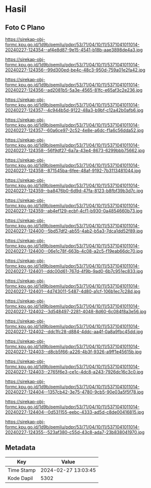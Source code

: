 # Hasil

## Foto C Plano

https://sirekap-obj-formc.kpu.go.id/1d9b/pemilu/pdpr/53/71/04/10/11/5371041011014-20240227-124354--af4e8d87-9e15-4541-b18b-aae3898de4a3.jpg

https://sirekap-obj-formc.kpu.go.id/1d9b/pemilu/pdpr/53/71/04/10/11/5371041011014-20240227-124356--99d300ed-be4c-48c3-950d-759a01e2fa42.jpg

https://sirekap-obj-formc.kpu.go.id/1d9b/pemilu/pdpr/53/71/04/10/11/5371041011014-20240227-124356--ad2081b5-5a3e-4565-81fc-e65af3c2e236.jpg

https://sirekap-obj-formc.kpu.go.id/1d9b/pemilu/pdpr/53/71/04/10/11/5371041011014-20240227-124357--4c944b5d-9122-48a3-b9bf-c12a42b0afb6.jpg

https://sirekap-obj-formc.kpu.go.id/1d9b/pemilu/pdpr/53/71/04/10/11/5371041011014-20240227-124357--60a6ce97-2c52-4e8e-a6dc-f1a6c56dda52.jpg

https://sirekap-obj-formc.kpu.go.id/1d9b/pemilu/pdpr/53/71/04/10/11/5371041011014-20240227-124358--56f9df27-6a7a-43e4-8673-6299bbb75662.jpg

https://sirekap-obj-formc.kpu.go.id/1d9b/pemilu/pdpr/53/71/04/10/11/5371041011014-20240227-124358--871545ba-6fee-48af-9192-7b3113481044.jpg

https://sirekap-obj-formc.kpu.go.id/1d9b/pemilu/pdpr/53/71/04/10/11/5371041011014-20240227-124359--ba8476b0-6d9d-47fa-8123-b8fbf39b3d7c.jpg

https://sirekap-obj-formc.kpu.go.id/1d9b/pemilu/pdpr/53/71/04/10/11/5371041011014-20240227-124359--ab4ef129-ecbf-4cf1-b930-0a4854660b73.jpg

https://sirekap-obj-formc.kpu.go.id/1d9b/pemilu/pdpr/53/71/04/10/11/5371041011014-20240227-124400--5bd57df2-ab55-4ab2-b5a3-7dca1dd52f89.jpg

https://sirekap-obj-formc.kpu.go.id/1d9b/pemilu/pdpr/53/71/04/10/11/5371041011014-20240227-124400--06e1c78f-663b-4c08-a2c5-f19eab66dc70.jpg

https://sirekap-obj-formc.kpu.go.id/1d9b/pemilu/pdpr/53/71/04/10/11/5371041011014-20240227-124401--ddc00d61-767d-4f9b-9ad0-6b7c951ec833.jpg

https://sirekap-obj-formc.kpu.go.id/1d9b/pemilu/pdpr/53/71/04/10/11/5371041011014-20240227-124401--4d743011-5487-4d80-a1cf-106b1ec7c28d.jpg

https://sirekap-obj-formc.kpu.go.id/1d9b/pemilu/pdpr/53/71/04/10/11/5371041011014-20240227-124402--3d548497-2281-4048-8d60-6c084f8a3e56.jpg

https://sirekap-obj-formc.kpu.go.id/1d9b/pemilu/pdpr/53/71/04/10/11/5371041011014-20240227-124402--ddc1fc28-d884-4ddc-aa4f-0a8a9fbc45dd.jpg

https://sirekap-obj-formc.kpu.go.id/1d9b/pemilu/pdpr/53/71/04/10/11/5371041011014-20240227-124403--d8cb5f66-a226-4b3f-9326-a9ff1e45615b.jpg

https://sirekap-obj-formc.kpu.go.id/1d9b/pemilu/pdpr/53/71/04/10/11/5371041011014-20240227-124403--2765f6e3-ce1c-4dc8-a243-7926dc16c3c0.jpg

https://sirekap-obj-formc.kpu.go.id/1d9b/pemilu/pdpr/53/71/04/10/11/5371041011014-20240227-124404--1357cb42-3e75-4780-9cb5-90e03a5f5f78.jpg

https://sirekap-obj-formc.kpu.go.id/1d9b/pemilu/pdpr/53/71/04/10/11/5371041011014-20240227-124404--0d531155-eebc-4333-ad5d-c8de00416815.jpg

https://sirekap-obj-formc.kpu.go.id/1d9b/pemilu/pdpr/53/71/04/10/11/5371041011014-20240227-124355--523af380-c55d-43c8-ada7-23b838041970.jpg


## Metadata

| Key        | Value               |
| ---------- | ------------------- |
| Time Stamp | 2024-02-27 13:03:45 |
| Kode Dapil | 5302                |



